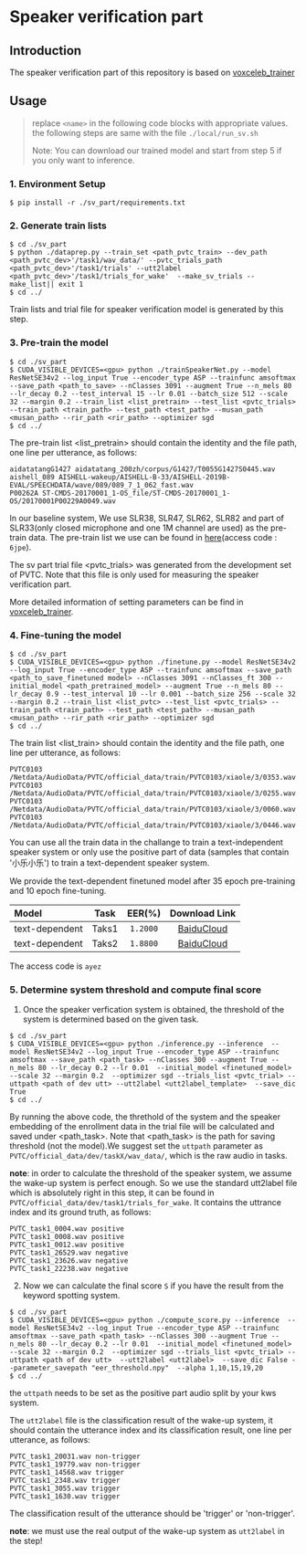 # Speaker verification part  
## Introduction
The speaker verification part of this repository is based on [voxceleb_trainer](https://github.com/clovaai/voxceleb_trainer)


## Usage
> replace `<name>` in the following code blocks with appropriate values.
> the following steps are same with the file `./local/run_sv.sh`
>
>Note: You can download our trained model and start from step 5 if you only want to inference.

### 1. Environment Setup


```
$ pip install -r ./sv_part/requirements.txt
```


### 2. Generate train lists

```
$ cd ./sv_part
$ python ./dataprep.py --train_set <path_pvtc_train> --dev_path <path_pvtc_dev>'/task1/wav_data/' --pvtc_trials_path <path_pvtc_dev>'/task1/trials' --utt2label <path_pvtc_dev>'/task1/trials_for_wake'  --make_sv_trials --make_list|| exit 1
$ cd ../
```
Train lists and trial file for speaker verification model is generated by this step.

### 3. Pre-train the model

```
$ cd ./sv_part
$ CUDA_VISIBLE_DEVICES=<gpu> python ./trainSpeakerNet.py --model ResNetSE34v2 --log_input True --encoder_type ASP --trainfunc amsoftmax --save_path <path_to_save> --nClasses 3091 --augment True --n_mels 80 --lr_decay 0.2 --test_interval 15 --lr 0.01 --batch_size 512 --scale 32 --margin 0.2 --train_list <list_pretrain> --test_list <pvtc_trials> --train_path <train_path> --test_path <test_path> --musan_path <musan_path> --rir_path <rir_path> --optimizer sgd 
$ cd ../
```
The pre-train list <list_pretrain> should contain the identity and the file path, one line per utterance, as follows:
```
aidatatangG1427 aidatatang_200zh/corpus/G1427/T0055G1427S0445.wav
aishell_089 AISHELL-wakeup/AISHELL-B-33/AISHELL-2019B-EVAL/SPEECHDATA/wave/089/089_7_1_062_fast.wav
P00262A ST-CMDS-20170001_1-OS_file/ST-CMDS-20170001_1-OS/20170001P00229A0049.wav
```
In our baseline system, We use SLR38, SLR47, SLR62, SLR82 and part of SLR33(only closed microphone and one 1M channel are used) as the pre-train data. The pre-train list we use can be found in [here](https://pan.baidu.com/s/194ETNeLNEvyjdxAq0odhlg)(access code : `6jpe`).

The sv part trial file <pvtc_trials> was generated from the development set of PVTC. Note that this file is only used for measuring the speaker verification part. 

More detailed information of setting parameters can be find in [voxceleb_trainer](https://github.com/clovaai/voxceleb_trainer).


### 4. Fine-tuning the model
```
$ cd ./sv_part
$ CUDA_VISIBLE_DEVICES=<gpu> python ./finetune.py --model ResNetSE34v2 --log_input True --encoder_type ASP --trainfunc amsoftmax --save_path <path_to_save_finetuned model> --nClasses 3091 --nClasses_ft 300 --initial_model <path_pretrained_model> --augment True --n_mels 80 --lr_decay 0.9 --test_interval 10 --lr 0.001 --batch_size 256 --scale 32 --margin 0.2 --train_list <list_pvtc> --test_list <pvtc_trials> --train_path <train_path> --test_path <test_path> --musan_path <musan_path> --rir_path <rir_path> --optimizer sgd 
$ cd ../
```
The train list <list_train> should contain the identity and the file path, one line per utterance, as follows:
```
PVTC0103 /Netdata/AudioData/PVTC/official_data/train/PVTC0103/xiaole/3/0353.wav
PVTC0103 /Netdata/AudioData/PVTC/official_data/train/PVTC0103/xiaole/3/0255.wav
PVTC0103 /Netdata/AudioData/PVTC/official_data/train/PVTC0103/xiaole/3/0060.wav
PVTC0103 /Netdata/AudioData/PVTC/official_data/train/PVTC0103/xiaole/3/0446.wav
```
You can use all the train data in the challange to train a text-independent speaker system or only use the positive part of data (samples that contain '小乐小乐') to train a text-dependent speaker system.

We provide the text-dependent finetuned model after 35 epoch pre-training and 10 epoch fine-tuning. 
<!-- A text-independent speaker verification model can be downloaded from [here](). EER(Equal Error Rate) of the model based on task1 is `1.6250`.
You can also download a text-dependent speaker model from [here](). EER(Equal Error Rate) of the text-dependent model based on task1 is `1.1200`. -->
| Model |    Task | EER(%) | Download Link |
| :-----|  :----: |:----: | :----: |
| text-dependent | Taks1 |`1.2000` | [BaiduCloud](https://pan.baidu.com/s/102L_ciIQTmGJRlSo9Yu7EA) |
| text-dependent | Taks2 |`1.8800` | [BaiduCloud](https://pan.baidu.com/s/102L_ciIQTmGJRlSo9Yu7EA) |

The access code is `ayez`

### 5. Determine system threshold and compute final score

1. Once the speaker verfication system is obtained, the threshold of the system is determined based on the given task.
```
$ cd ./sv_part
$ CUDA_VISIBLE_DEVICES=<gpu> python ./inference.py --inference  --model ResNetSE34v2 --log_input True --encoder_type ASP --trainfunc amsoftmax --save_path <path_task> --nClasses 300 --augment True --n_mels 80 --lr_decay 0.2 --lr 0.01  --initial_model <finetuned_model> --scale 32 --margin 0.2  --optimizer sgd --trials_list <pvtc_trial> --uttpath <path of dev utt> --utt2label <utt2label_template>  --save_dic True
$ cd ../
```
By running the above code, the threthold of the system and the speaker embedding of the enrollment data in the trial file will be calculated and saved under <path_task>. Note that <path_task> is the path for saving threshold (not the model).We suggest set the `uttpath` parameter as `PVTC/official_data/dev/taskX/wav_data/`, which is the raw audio in tasks.



**note**: in order to calculate the threshold of the speaker system, we assume the wake-up system is perfect enough. So we use the standard utt2label file which is absolutely right in this step, it can be found in `PVTC/official_data/dev/task1/trials_for_wake`. It contains the uttrance index and its ground truth, as follows:
```
PVTC_task1_0004.wav positive
PVTC_task1_0008.wav positive
PVTC_task1_0012.wav positive
PVTC_task1_26529.wav negative
PVTC_task1_23626.wav negative
PVTC_task1_22238.wav negative
```

2. Now we can calculate the final score `S` if you have the result from the keyword spotting system.
```
$ cd ./sv_part
$ CUDA_VISIBLE_DEVICES=<gpu> python ./compute_score.py --inference  --model ResNetSE34v2 --log_input True --encoder_type ASP --trainfunc amsoftmax --save_path <path_task> --nClasses 300 --augment True --n_mels 80 --lr_decay 0.2 --lr 0.01  --initial_model <finetuned_model> --scale 32 --margin 0.2  --optimizer sgd --trials_list <pvtc_trial> --uttpath <path of dev utt>  --utt2label <utt2label>  --save_dic False --parameter_savepath "eer_threshold.npy"  --alpha 1,10,15,19,20
$ cd ../
```
the `uttpath` needs to be set as the positive part audio split by your kws system.
<!-- The `utt2wav_kws` file is the keyword segment list generated by our keyword spotting system. We replace the sentences in `utt2wav` with those in `utt2wav_kws`. -->

The `utt2label` file is the classification result of the wake-up system, it should contain the utterance index and its classification result, one line per utterance, as follows:
```
PVTC_task1_20031.wav non-trigger
PVTC_task1_19779.wav non-trigger
PVTC_task1_14568.wav trigger
PVTC_task1_2348.wav trigger
PVTC_task1_3055.wav trigger
PVTC_task1_1630.wav trigger 
```
The classification result of the utterance should be 'trigger' or 'non-trigger'.

**note**: we must use the real output of the wake-up system as `utt2label` in the step!